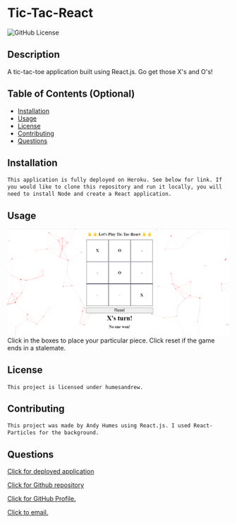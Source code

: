 # Tic-Tac-React 

  ![GitHub License](https://img.shields.io/badge/license-humesandrew-blue.svg)
  ## Description
  A tic-tac-toe application built using React.js. Go get those X's and O's!

  ## Table of Contents (Optional)
  - [Installation](#installation)
  - [Usage](#usage)
  - [License](#license)
  - [Contributing](#contributing)
  - [Questions](#questions)

  ## Installation
    This application is fully deployed on Heroku. See below for link. If you would like to clone this repository and run it locally, you will need to install Node and create a React application. 
  
  ## Usage
  ![Screenshot](/public/tictacreactfull.png?raw=true "Screenshot")
    Click in the boxes to place your particular piece. Click reset if the game ends in a stalemate. 

  ## License
    This project is licensed under humesandrew. 

  ## Contributing
    This project was made by Andy Humes using React.js. I used React-Particles for the background. 

  ## Questions

  [Click for deployed application](https://humestictacreact.herokuapp.com/)
  
  [Click for Github repository](https://github.com/humesandrew/ticTacReact)

  [Click for GitHub Profile.](https://github.com/humesandrew)
  
  [Click to email.](mailto:humes.andrew@gmail.com)


